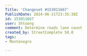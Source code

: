 ```yaml
---
Title: 'Changeset #153011667'
PublishDate: 2024-06-21T23:35:38Z
id: 153011667
user: Shtoong
comment: Determine roads lane count
created_by: StreetComplete 58.0
tags:
- Montenegro

---
```

